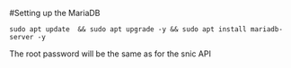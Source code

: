 #Setting up the MariaDB

```
sudo apt update  && sudo apt upgrade -y && sudo apt install mariadb-server -y
```

The root password will be the same as for the snic API
